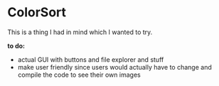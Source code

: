 # ColorSort

This is a thing I had in mind which I wanted to try.

**to do:**
* actual GUI with buttons and file explorer and stuff
* make user friendly since users would actually have to change and compile the code to see their own images

